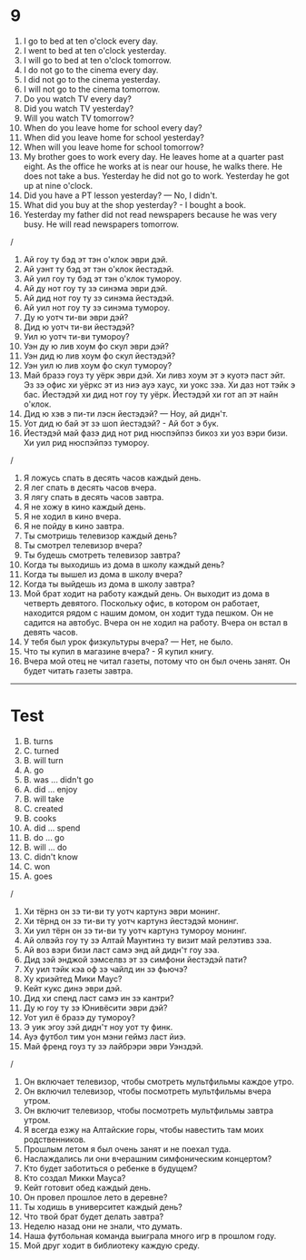 # 9

1. I go to bed at ten o'clock every day.
2. I went to bed at ten o'clock yesterday.
3. I will go to bed at ten o'clock tomorrow.
4. I do not go to the cinema every day.
5. I did not go to the cinema yesterday.
6. I will not go to the cinema tomorrow.
7. Do you watch TV every day?
8. Did you watch TV yesterday?
9. Will you watch TV tomorrow?
10. When do you leave home for school every day?
11. When did you leave home for school yesterday?
12. When will you leave home for school tomorrow?
13. My brother goes to work every day. He leaves home at a quarter past eight. As the office he works at is near our house, he walks there. He does not take a bus. Yesterday he did not go to work. Yesterday he got up at nine o'clock.
14. Did you have a PT lesson yesterday? — No, I didn't.
15. What did you buy at the shop yesterday? - I bought a book.
16. Yesterday my father did not read newspapers because he was very busy. He will read newspapers tomorrow.

/

1. Ай гоу ту бэд эт тэн о'клок эври дэй.
2. Ай уэнт ту бэд эт тэн о'клок йестэдэй.
3. Ай уил гоу ту бэд эт тэн о'клок тумороу.
4. Ай ду нот гоу ту зэ синэма эври дэй.
5. Ай дид нот гоу ту зэ синэма йестэдэй.
6. Ай уил нот гоу ту зэ синэма тумороу.
7. Ду ю уотч ти-ви эври дэй?
8. Дид ю уотч ти-ви йестэдэй?
9. Уил ю уотч ти-ви тумороу?
10. Уэн ду ю лив хоум фо скул эври дэй?
11. Уэн дид ю лив хоум фо скул йестэдэй?
12. Уэн уил ю лив хоум фо скул тумороу?
13. Май бразэ гоуз ту уёрк эври дэй. Хи ливз хоум эт э куотэ паст эйт. Эз зэ офис хи уёркс эт из ниэ ауэ хаус, хи уокс зэа. Хи даз нот тэйк э бас. Йестэдэй хи дид нот гоу ту уёрк. Йестэдэй хи гот ап эт найн о'клок.
14. Дид ю хэв э пи-ти лэсн йестэдэй? — Ноу, ай дидн'т.
15. Уот дид ю бай эт зэ шоп йестэдэй? - Ай бот э бук.
16. Йестэдэй май фазэ дид нот рид нюспэйпэз бикоз хи уоз вэри бизи. Хи уил рид нюспэйпэз тумороу.

/

1. Я ложусь спать в десять часов каждый день.
2. Я лег спать в десять часов вчера.
3. Я лягу спать в десять часов завтра.
4. Я не хожу в кино каждый день.
5. Я не ходил в кино вчера.
6. Я не пойду в кино завтра.
7. Ты смотришь телевизор каждый день?
8. Ты смотрел телевизор вчера?
9. Ты будешь смотреть телевизор завтра?
10. Когда ты выходишь из дома в школу каждый день?
11. Когда ты вышел из дома в школу вчера?
12. Когда ты выйдешь из дома в школу завтра?
13. Мой брат ходит на работу каждый день. Он выходит из дома в четверть девятого. Поскольку офис, в котором он работает, находится рядом с нашим домом, он ходит туда пешком. Он не садится на автобус. Вчера он не ходил на работу. Вчера он встал в девять часов.
14. У тебя был урок физкультуры вчера? — Нет, не было.
15. Что ты купил в магазине вчера? - Я купил книгу.
16. Вчера мой отец не читал газеты, потому что он был очень занят. Он будет читать газеты завтра.

---

# Test

1. B. turns
2. C. turned
3. B. will turn
4. A. go
5. B. was ... didn't go
6. A. did ... enjoy
7. B. will take
8. C. created
9. B. cooks
10. A. did ... spend
11. B. do ... go
12. B. will ... do
13. C. didn't know
14. C. won
15. A. goes

/

1. Хи тёрнз он зэ ти-ви ту уотч картунз эври монинг.
2. Хи тёрнд он зэ ти-ви ту уотч картунз йестэдэй монинг.
3. Хи уил тёрн он зэ ти-ви ту уотч картунз тумороу монинг.
4. Ай олвэйз гоу ту зэ Алтай Маунтинз ту визит май релэтивз зэа.
5. Ай воз вэри бизи ласт самэ энд ай дидн'т гоу зэа.
6. Дид зэй энджой зэмселвз эт зэ симфони йестэдэй пати?
7. Ху уил тэйк кэа оф зэ чайлд ин зэ фьючэ?
8. Ху криэйтед Мики Маус?
9. Кейт кукс динэ эври дэй.
10. Дид хи спенд ласт самэ ин зэ кантри?
11. Ду ю гоу ту зэ Юнивёсити эври дэй?
12. Уот уил ё бразэ ду тумороу?
13. Э уик эгоу зэй дидн'т ноу уот ту финк.
14. Ауэ футбол тим уон мэни геймз ласт йиэ.
15. Май френд гоуз ту зэ лайбрэри эври Уэнздэй.

/

1. Он включает телевизор, чтобы смотреть мультфильмы каждое утро.
2. Он включил телевизор, чтобы посмотреть мультфильмы вчера утром.
3. Он включит телевизор, чтобы посмотреть мультфильмы завтра утром.
4. Я всегда езжу на Алтайские горы, чтобы навестить там моих родственников.
5. Прошлым летом я был очень занят и не поехал туда.
6. Наслаждались ли они вчерашним симфоническим концертом?
7. Кто будет заботиться о ребенке в будущем?
8. Кто создал Микки Мауса?
9. Кейт готовит обед каждый день.
10. Он провел прошлое лето в деревне?
11. Ты ходишь в университет каждый день?
12. Что твой брат будет делать завтра?
13. Неделю назад они не знали, что думать.
14. Наша футбольная команда выиграла много игр в прошлом году.
15. Мой друг ходит в библиотеку каждую среду.
